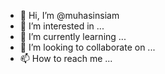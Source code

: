 - 👋 Hi, I’m @muhasinsiam
- 👀 I’m interested in ...
- 🌱 I’m currently learning ...
- 💞️ I’m looking to collaborate on ...
- 📫 How to reach me ...

<!---
muhasinsiam/muhasinsiam is a ✨ special ✨ repository because its `README.md` (this file) appears on your GitHub profile.
You can click the Preview link to take a look at your changes.
--->
